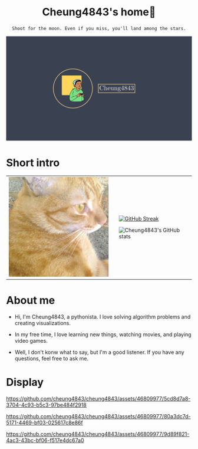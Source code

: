 <div align="center">
<h1 align="center">Cheung4843's home🤔</h1>

```
Shoot for the moon. Even if you miss, you'll land among the stars.
```

![Logo](Logo.jpg)
</div>

# **Short intro**
<table style="border:none">
<tr>
  <td style="vertical-align: top">
    <img width="300" alt="orange" src="my_orange.jpg" >
  </td>
  <td>
  </td>
  <td>

  [![GitHub Streak](https://streak-stats.demolab.com?user=Cheung4843&theme=dark&background=3B4252&ring=EBCB8B&currStreakLabel=D08770&fire=BF616A&dates=A3BE8C&sideNums=ECEFF4&border=D8DEE9)](https://git.io/streak-stats)

  ![Cheung4843's GitHub stats](https://github-readme-stats.vercel.app/api?username=cheung4843\&include_all_commits=true&count_private=true&show=reviews,discussions_started,discussions_answered,prs_merged,prs_merged_percentage&show_icons=true&title_color=ebcb8b&icon_color=a3be8c&text_color=eceff4&bg_color=3b4252&rank_icon=github)
  
  </td>
</tr>
</table>

# **About me**
- Hi, I'm Cheung4843, a pythonista. I love solving algorithm problems and creating visualizations. 

- In my free time, I love learning new things, watching movies, and playing video games.

- Well, I don't konw what to say, but I'm a good listener. If you have any questions, feel free to ask me.

# Display
https://github.com/cheung4843/cheung4843/assets/46809977/5cd8d7a8-3704-4c93-b5c3-97be484f2918

https://github.com/cheung4843/cheung4843/assets/46809977/80a3dc7d-5171-4469-bf03-025617c8e86f

https://github.com/cheung4843/cheung4843/assets/46809977/9d89f821-4ac3-43bc-bf06-f517e4dc67a0